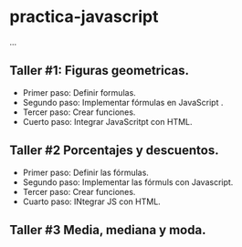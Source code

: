 # practica-javascript

...

## Taller #1: Figuras geometricas.

- Primer paso: Definir formulas.
- Segundo paso: Implementar fórmulas en JavaScript .
- Tercer paso: Crear funciones.
- Cuerto paso: Integrar JavaScritpt con HTML.

## Taller #2 Porcentajes y descuentos.

- Primer paso: Definir las fórmulas.
- Segundo paso: Implementar las fórmuls con Javascript.
- Tercer paso: Crear funciones.
- Cuarto paso: INtegrar JS con HTML.

## Taller #3 Media, mediana y moda.